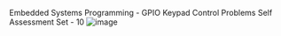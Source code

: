 Embedded Systems Programming - GPIO 
Keypad Control Problems 
Self Assessment Set - 10
![image](https://github.com/user-attachments/assets/a30d6a7d-9d96-40ed-8a27-907b3c7e3e6f)
